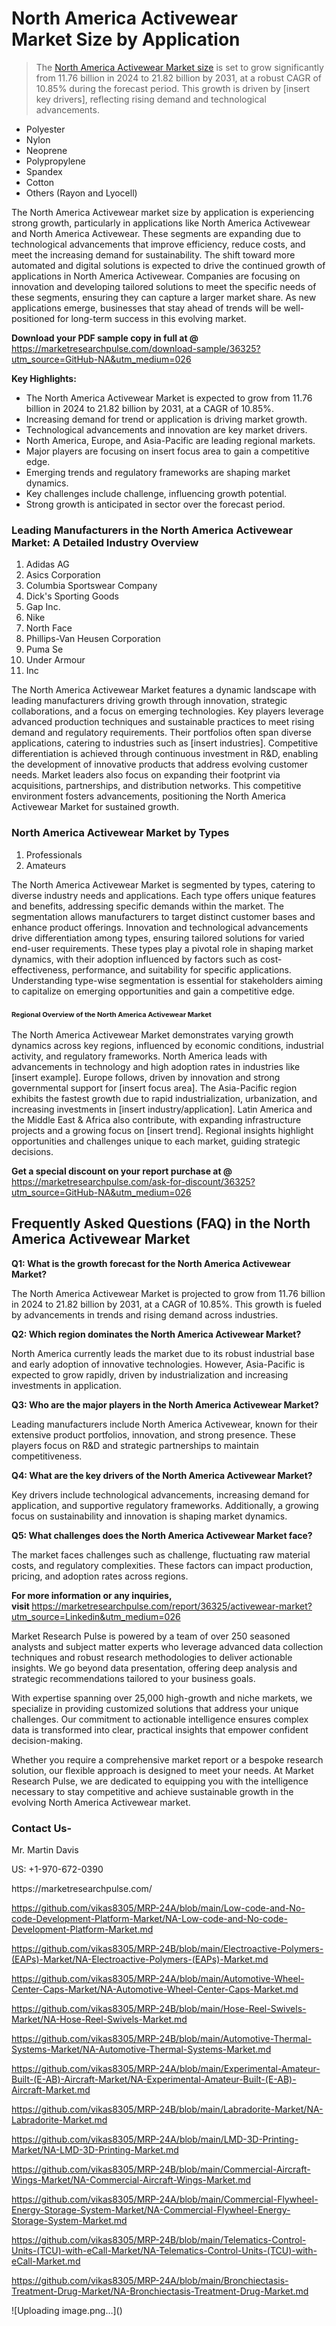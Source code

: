<h1>North America Activewear Market&nbsp;Size by Application</h1><blockquote><p>The <a href="https://marketresearchpulse.com/download-sample/36325?utm_source=GitHub-NA&amp;utm_medium=026">North America Activewear Market size</a> is set to grow significantly from 11.76 billion in 2024 to 21.82 billion by 2031, at a robust CAGR of 10.85% during the forecast period. This growth is driven by [insert key drivers], reflecting rising demand and technological advancements.</p></blockquote><ul><li>Polyester<li> Nylon<li> Neoprene<li> Polypropylene<li> Spandex<li> Cotton<li> Others (Rayon and Lyocell)</li></ul><p>The North America Activewear market size by application is experiencing strong growth, particularly in applications like North America Activewear and North America Activewear. These segments are expanding due to technological advancements that improve efficiency, reduce costs, and meet the increasing demand for sustainability. The shift toward more automated and digital solutions is expected to drive the continued growth of applications in North America Activewear. Companies are focusing on innovation and developing tailored solutions to meet the specific needs of these segments, ensuring they can capture a larger market share. As new applications emerge, businesses that stay ahead of trends will be well-positioned for long-term success in this evolving market.</p><p><strong>Download your PDF sample copy in full at @ </strong><a href="https://marketresearchpulse.com/download-sample/36325?utm_source=GitHub-NA&amp;utm_medium=026">https://marketresearchpulse.com/download-sample/36325?utm_source=GitHub-NA&amp;utm_medium=026</a></p><p><strong>Key Highlights: </strong></p><ul><li>The North America Activewear Market is expected to grow from 11.76 billion in 2024 to 21.82 billion by 2031, at a CAGR of 10.85%.</li><li>Increasing demand for trend or application is driving market growth.</li><li>Technological advancements and innovation are key market drivers.</li><li>North America, Europe, and Asia-Pacific are leading regional markets.</li><li>Major players are focusing on insert focus area to gain a competitive edge.</li><li>Emerging trends and regulatory frameworks are shaping market dynamics.</li><li>Key challenges include challenge, influencing growth potential.</li><li>Strong growth is anticipated in sector over the forecast period.</li></ul><h3>Leading Manufacturers in the North America Activewear Market: A Detailed Industry Overview</h3><ol><li>Adidas AG</li><li>Asics Corporation</li><li>Columbia Sportswear Company</li><li>Dick's Sporting Goods</li><li>Gap Inc.</li><li>Nike</li><li>North Face</li><li>Phillips-Van Heusen Corporation</li><li>Puma Se</li><li>Under Armour</li><li>Inc</li></ol><div class="flex max-w-full flex-col flex-grow"><div class="min-h-8 text-message flex w-full flex-col items-end gap-2 whitespace-normal break-words [.text-message+&amp;]:mt-5" dir="auto" data-message-author-role="assistant" data-message-id="fd8432e4-4910-450d-b182-61b7bfb0a01f" data-message-model-slug="gpt-4o"><div class="flex w-full flex-col gap-1 empty:hidden first:pt-[3px]"><div class="markdown prose w-full break-words dark:prose-invert light"><p>The North America Activewear Market features a dynamic landscape with leading manufacturers driving growth through innovation, strategic collaborations, and a focus on emerging technologies. Key players leverage advanced production techniques and sustainable practices to meet rising demand and regulatory requirements. Their portfolios often span diverse applications, catering to industries such as [insert industries]. Competitive differentiation is achieved through continuous investment in R&amp;D, enabling the development of innovative products that address evolving customer needs. Market leaders also focus on expanding their footprint via acquisitions, partnerships, and distribution networks. This competitive environment fosters advancements, positioning the North America Activewear Market for sustained growth.</p></div></div></div></div><h3>North America Activewear Market by Types</h3><ol><li>Professionals<li> Amateurs</li></ol><div class="flex max-w-full flex-col flex-grow"><div class="min-h-8 text-message flex w-full flex-col items-end gap-2 whitespace-normal break-words [.text-message+&amp;]:mt-5" dir="auto" data-message-author-role="assistant" data-message-id="084470be-0bb7-4664-bddf-5156b4f41249" data-message-model-slug="gpt-4o-mini"><div class="flex w-full flex-col gap-1 empty:hidden first:pt-[3px]"><div class="markdown prose w-full break-words dark:prose-invert light"><p>The North America Activewear Market is segmented by types, catering to diverse industry needs and applications. Each type offers unique features and benefits, addressing specific demands within the market. The segmentation allows manufacturers to target distinct customer bases and enhance product offerings. Innovation and technological advancements drive differentiation among types, ensuring tailored solutions for varied end-user requirements. These types play a pivotal role in shaping market dynamics, with their adoption influenced by factors such as cost-effectiveness, performance, and suitability for specific applications. Understanding type-wise segmentation is essential for stakeholders aiming to capitalize on emerging opportunities and gain a competitive edge.</p></div></div></div></div><h3><span style="font-size: 11px;">Regional Overview of the North America Activewear Market</span></h3><div class="flex max-w-full flex-col flex-grow"><div class="min-h-8 text-message flex w-full flex-col items-end gap-2 whitespace-normal break-words [.text-message+&amp;]:mt-5" dir="auto" data-message-author-role="assistant" data-message-id="e9038762-ce64-4e30-91c9-9bd413514231" data-message-model-slug="gpt-4o-mini"><div class="flex w-full flex-col gap-1 empty:hidden first:pt-[3px]"><div class="markdown prose w-full break-words dark:prose-invert light"><p>The North America Activewear Market demonstrates varying growth dynamics across key regions, influenced by economic conditions, industrial activity, and regulatory frameworks. North America leads with advancements in technology and high adoption rates in industries like [insert example]. Europe follows, driven by innovation and strong governmental support for [insert focus area]. The Asia-Pacific region exhibits the fastest growth due to rapid industrialization, urbanization, and increasing investments in [insert industry/application]. Latin America and the Middle East &amp; Africa also contribute, with expanding infrastructure projects and a growing focus on [insert trend]. Regional insights highlight opportunities and challenges unique to each market, guiding strategic decisions.</p></div></div></div></div><p><strong>Get a special discount on your report purchase at @ </strong><a href="https://marketresearchpulse.com/ask-for-discount/36325?utm_source=GitHub-NA&amp;utm_medium=026">https://marketresearchpulse.com/ask-for-discount/36325?utm_source=GitHub-NA&amp;utm_medium=026</a></p><h2>Frequently Asked Questions (FAQ) in the North America Activewear Market</h2><p><strong>Q1: What is the growth forecast for the North America Activewear Market?</strong></p><p>The North America Activewear Market is projected to grow from 11.76 billion in 2024 to 21.82 billion by 2031, at a CAGR of 10.85%. This growth is fueled by advancements in trends and rising demand across industries.</p><p><strong>Q2: Which region dominates the North America Activewear Market?</strong></p><p>North America currently leads the market due to its robust industrial base and early adoption of innovative technologies. However, Asia-Pacific is expected to grow rapidly, driven by industrialization and increasing investments in application.</p><p><strong>Q3: Who are the major players in the North America Activewear Market?</strong></p><p>Leading manufacturers include North America Activewear, known for their extensive product portfolios, innovation, and strong presence. These players focus on R&amp;D and strategic partnerships to maintain competitiveness.</p><p><strong>Q4: What are the key drivers of the North America Activewear Market?</strong></p><p>Key drivers include technological advancements, increasing demand for application, and supportive regulatory frameworks. Additionally, a growing focus on sustainability and innovation is shaping market dynamics.</p><p><strong>Q5: What challenges does the North America Activewear Market face?</strong></p><p>The market faces challenges such as challenge, fluctuating raw material costs, and regulatory complexities. These factors can impact production, pricing, and adoption rates across regions.</p><p><strong>For more information or any inquiries, visit&nbsp;</strong><a href="https://marketresearchpulse.com/report/36325/activewear-market?utm_source=Linkedin&utm_medium=026">https://marketresearchpulse.com/report/36325/activewear-market?utm_source=Linkedin&utm_medium=026</a></p><p>Market Research Pulse is powered by a team of over 250 seasoned analysts and subject matter experts who leverage advanced data collection techniques and robust research methodologies to deliver actionable insights. We go beyond data presentation, offering deep analysis and strategic recommendations tailored to your business goals.</p><p>With expertise spanning over 25,000 high-growth and niche markets, we specialize in providing customized solutions that address your unique challenges. Our commitment to actionable intelligence ensures complex data is transformed into clear, practical insights that empower confident decision-making.</p><p>Whether you require a comprehensive market report or a bespoke research solution, our flexible approach is designed to meet your needs. At Market Research Pulse, we are dedicated to equipping you with the intelligence necessary to stay competitive and achieve sustainable growth in the evolving North America Activewear market.</p><h3><strong>Contact Us-</strong></h3><p>Mr. Martin Davis</p><p>US: +1-970-672-0390</p><p>https://marketresearchpulse.com/</p><p><a href="https://github.com/vikas8305/MRP-24A/blob/main/Low-code-and-No-code-Development-Platform-Market/NA-Low-code-and-No-code-Development-Platform-Market.md">https://github.com/vikas8305/MRP-24A/blob/main/Low-code-and-No-code-Development-Platform-Market/NA-Low-code-and-No-code-Development-Platform-Market.md</a></p><p><a href="https://github.com/vikas8305/MRP-24B/blob/main/Electroactive-Polymers-(EAPs)-Market/NA-Electroactive-Polymers-(EAPs)-Market.md">https://github.com/vikas8305/MRP-24B/blob/main/Electroactive-Polymers-(EAPs)-Market/NA-Electroactive-Polymers-(EAPs)-Market.md</a></p><p><a href="https://github.com/vikas8305/MRP-24A/blob/main/Automotive-Wheel-Center-Caps-Market/NA-Automotive-Wheel-Center-Caps-Market.md">https://github.com/vikas8305/MRP-24A/blob/main/Automotive-Wheel-Center-Caps-Market/NA-Automotive-Wheel-Center-Caps-Market.md</a></p><p><a href="https://github.com/vikas8305/MRP-24B/blob/main/Hose-Reel-Swivels-Market/NA-Hose-Reel-Swivels-Market.md">https://github.com/vikas8305/MRP-24B/blob/main/Hose-Reel-Swivels-Market/NA-Hose-Reel-Swivels-Market.md</a></p><p><a href="https://github.com/vikas8305/MRP-24B/blob/main/Automotive-Thermal-Systems-Market/NA-Automotive-Thermal-Systems-Market.md">https://github.com/vikas8305/MRP-24B/blob/main/Automotive-Thermal-Systems-Market/NA-Automotive-Thermal-Systems-Market.md</a></p><p><a href="https://github.com/vikas8305/MRP-24A/blob/main/Experimental-Amateur-Built-(E-AB)-Aircraft-Market/NA-Experimental-Amateur-Built-(E-AB)-Aircraft-Market.md">https://github.com/vikas8305/MRP-24A/blob/main/Experimental-Amateur-Built-(E-AB)-Aircraft-Market/NA-Experimental-Amateur-Built-(E-AB)-Aircraft-Market.md</a></p><p><a href="https://github.com/vikas8305/MRP-24B/blob/main/Labradorite-Market/NA-Labradorite-Market.md">https://github.com/vikas8305/MRP-24B/blob/main/Labradorite-Market/NA-Labradorite-Market.md</a></p><p><a href="https://github.com/vikas8305/MRP-24A/blob/main/LMD-3D-Printing-Market/NA-LMD-3D-Printing-Market.md">https://github.com/vikas8305/MRP-24A/blob/main/LMD-3D-Printing-Market/NA-LMD-3D-Printing-Market.md</a></p><p><a href="https://github.com/vikas8305/MRP-24B/blob/main/Commercial-Aircraft-Wings-Market/NA-Commercial-Aircraft-Wings-Market.md">https://github.com/vikas8305/MRP-24B/blob/main/Commercial-Aircraft-Wings-Market/NA-Commercial-Aircraft-Wings-Market.md</a></p><p><a href="https://github.com/vikas8305/MRP-24A/blob/main/Commercial-Flywheel-Energy-Storage-System-Market/NA-Commercial-Flywheel-Energy-Storage-System-Market.md">https://github.com/vikas8305/MRP-24A/blob/main/Commercial-Flywheel-Energy-Storage-System-Market/NA-Commercial-Flywheel-Energy-Storage-System-Market.md</a></p><p><a href="https://github.com/vikas8305/MRP-24B/blob/main/Telematics-Control-Units-(TCU)-with-eCall-Market/NA-Telematics-Control-Units-(TCU)-with-eCall-Market.md">https://github.com/vikas8305/MRP-24B/blob/main/Telematics-Control-Units-(TCU)-with-eCall-Market/NA-Telematics-Control-Units-(TCU)-with-eCall-Market.md</a></p><p><a href="https://github.com/vikas8305/MRP-24A/blob/main/Bronchiectasis-Treatment-Drug-Market/NA-Bronchiectasis-Treatment-Drug-Market.md">https://github.com/vikas8305/MRP-24A/blob/main/Bronchiectasis-Treatment-Drug-Market/NA-Bronchiectasis-Treatment-Drug-Market.md</a></p>
![Uploading image.png…]()
